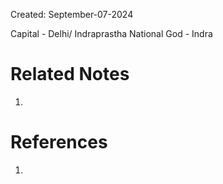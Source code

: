 Created: September-07-2024

Capital - Delhi/ Indraprastha
National God - Indra

# Related Notes

1. 
# References

1. 